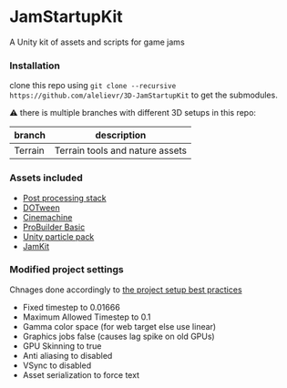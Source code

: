 # JamStartupKit
A Unity kit of assets and scripts for game jams

### Installation
clone this repo using `git clone --recursive https://github.com/alelievr/3D-JamStartupKit` to get the submodules.

:warning: there is multiple branches with different 3D setups in this repo:

branch | description
--- | ---
Terrain | Terrain tools and nature assets

### Assets included
+ [Post processing stack](https://www.assetstore.unity3d.com/en/#!/content/83912)
+ [DOTween](https://assetstore.unity.com/packages/tools/animation/dotween-hotween-v2-27676)
+ [Cinemachine](https://www.assetstore.unity3d.com/en/#!/content/79898)
+ [ProBuilder Basic](https://www.assetstore.unity3d.com/en/#!/content/11919)
+ [Unity particle pack](https://www.assetstore.unity3d.com/en/#!/content/73777)
+ [JamKit](https://github.com/alelievr/JamKit)

### Modified project settings
Chnages done accordingly to [the project setup best practices](https://blogs.unity3d.com/2017/08/10/spotlight-team-best-practices-project-setup/)

+ Fixed timestep to 0.01666
+ Maximum Allowed Timestep to 0.1
+ Gamma color space (for web target else use linear)
+ Graphics jobs false (causes lag spike on old GPUs)
+ GPU Skinning to true
+ Anti aliasing to disabled
+ VSync to disabled
+ Asset serialization to force text
